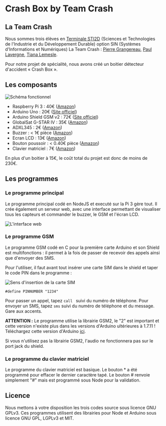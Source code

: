 # Crash Box by Team Crash

## La Team Crash

Nous sommes trois élèves en [Terminale STI2D](http://www.onisep.fr/Choisir-mes-etudes/Au-lycee-au-CFA/Au-lycee-general-et-technologique/Les-bacs-technologiques/Le-bac-STI2D-sciences-et-technologies-de-l-industrie-et-du-developpement-durable) (Sciences et Technologies de l'Industrie et du Développement Durable) option SIN (Systèmes d'Informations et Numériques)
La Team Crash : [Pierre Grangereau](https://pierre.grangereau.fr/), [Paul Lavergne](https://pghofficiel.wixsite.com/paul-lavergne), [Tiana Lemesle](https://tianalemesle.github.io/).

Pour notre projet de spécialité, nous avons créé un boitier détecteur d'accident « Crash Box ».

## Les composants

![Schéma fonctionnel](https://cdn.rawgit.com/tianalemesle/crashbox/master/Fonctionnel_v3.1.png)

 - Raspberry Pi 3 : 40€ ([Amazon](https://www.amazon.fr/Raspberry-Pi-Carte-M%C3%A8re-Model/dp/B01CCOXV34/))
 - Arduino Uno : 20€ ([Site officiel](https://store.arduino.cc/arduino-uno-rev3))
 - Arduino Shield GSM v2 : 72€ ([Site officiel](https://store.arduino.cc/arduino-genuino/arduino-genuino-shields/arduino-gsm-shield-2-integrated-antenna))
 - GlobalSat G-STAR IV : 35€ ([Amazon](https://www.amazon.fr/USG-SiRFIV-USB-GPS-Receiver/dp/B008200LHW/))
 - ADXL345 : 2€ ([Amazon](https://www.amazon.fr/SODIAL-ADXL345-Digital-Acceleration-dinclinaison/dp/B00KBPR3E0/))
 - Buzzer : < 1€ pièce ([Amazon](https://www.amazon.fr/industrielle-buzzer-dalarme-avertisseur-sonore/dp/B00W8YEG8S/))
 - Ecran LCD : 13€ ([Amazon](https://www.amazon.fr/SunFounder-Serial-Module-Arduino-Mega2560/dp/B01GPUMP9C/))
 - Bouton poussoir : < 0.40€ pièce ([Amazon](https://www.amazon.fr/SODIAL-Bouton-poussoir-commutateur-ronde-rouge/dp/B00F4MGQU2/))
 - Clavier matriciel : 7€ ([Amazon](https://www.amazon.fr/Spiratronics-SM2-012-Clavier-matriciel-3x4/dp/B0093Z58VE))

En plus d'un boitier à 15€, le coût total du projet est donc de moins de 230€.

## Les programmes

### Le programme principal

Le programme principal codé en NodeJS et executé sur la Pi 3 gère tout.
Il crée également un serveur web, avec une interface permettant de visualiser tous les capteurs et commander le buzzer, le GSM et l'écran LCD.

![L'interface web](https://cdn.rawgit.com/tianalemesle/crashbox/master/Screen%20Shot%2004-27-17%20at%2001.44%20PM.PNG)

### Le programme GSM

Le programme GSM codé en C pour la première carte Arduino et son Shield est multifonctions : il permet à la fois de passer de recevoir des appels ainsi que d'envoyer des SMS.

Pour l'utiliser, il faut avant tout insérer une carte SIM dans le shield et taper le code PIN dans le programme :

![Sens d'insertion de la carte SIM](https://cdn.rawgit.com/tianalemesle/crashbox/master/images/Arduino%20GSM%202.jpg)

    #define PINNUMBER "1234"

Pour passer un appel, tapez `call ` suivi du numéro de téléphone.
Pour envoyer un SMS, tapez `sms` suivi du numéro de téléphone et du message. Gare aux accents.

**ATTENTION :** Le programme utilise la librairie GSM2, le "2" est important et cette version n'existe plus dans les versions d'Arduino ultérieures à 1.7.11 ! Téléchargez cette version d'Arduino [ici](http://www.arduino.org/previous-releases).

Si vous n'utilisez pas la librairie GSM2, l'audio ne fonctionnera pas sur le port jack du shield.

### Le programme du clavier matriciel

Le programme du clavier matriciel est basique.
Le bouton * a été programmé pour effacer le dernier caractère tapé.
Le bouton # renvoie simplement "#" mais est programmé sous Node pour la validation.

## Licence

Nous mettons à votre disposition les trois codes source sous licence GNU GPLv3.
Ces programmes utilisent des librairies pour Node et Arduino sous licence GNU GPL, LGPLv3 et MIT.
